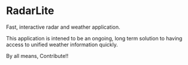 # RadarLite
Fast, interactive radar and weather application.


This application is intened to be an ongoing, long term solution to having access to unified weather information quickly.

By all means, Contribute!!
